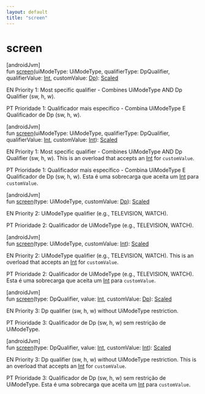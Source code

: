 ```yaml
---
layout: default
title: "screen"
---
```


# screen

[androidJvm]\
fun [screen](screen.md)(uiModeType: UiModeType, qualifierType: DpQualifier, qualifierValue: [Int](https://kotlinlang.org/api/core/kotlin-stdlib/kotlin/-int/index.html), customValue: [Dp](https://developer.android.com/reference/kotlin/androidx/compose/ui/unit/Dp.html)): [Scaled](index.md)

EN Priority 1: Most specific qualifier - Combines UiModeType AND Dp Qualifier (sw, h, w).

PT Prioridade 1: Qualificador mais específico - Combina UiModeType E Qualificador de Dp (sw, h, w).

[androidJvm]\
fun [screen](screen.md)(uiModeType: UiModeType, qualifierType: DpQualifier, qualifierValue: [Int](https://kotlinlang.org/api/core/kotlin-stdlib/kotlin/-int/index.html), customValue: [Int](https://kotlinlang.org/api/core/kotlin-stdlib/kotlin/-int/index.html)): [Scaled](index.md)

EN Priority 1: Most specific qualifier - Combines UiModeType AND Dp Qualifier (sw, h, w). This is an overload that accepts an [Int](https://kotlinlang.org/api/core/kotlin-stdlib/kotlin/-int/index.html) for `customValue`.

PT Prioridade 1: Qualificador mais específico - Combina UiModeType E Qualificador de Dp (sw, h, w). Esta é uma sobrecarga que aceita um [Int](https://kotlinlang.org/api/core/kotlin-stdlib/kotlin/-int/index.html) para `customValue`.

[androidJvm]\
fun [screen](screen.md)(type: UiModeType, customValue: [Dp](https://developer.android.com/reference/kotlin/androidx/compose/ui/unit/Dp.html)): [Scaled](index.md)

EN Priority 2: UiModeType qualifier (e.g., TELEVISION, WATCH).

PT Prioridade 2: Qualificador de UiModeType (e.g., TELEVISION, WATCH).

[androidJvm]\
fun [screen](screen.md)(type: UiModeType, customValue: [Int](https://kotlinlang.org/api/core/kotlin-stdlib/kotlin/-int/index.html)): [Scaled](index.md)

EN Priority 2: UiModeType qualifier (e.g., TELEVISION, WATCH). This is an overload that accepts an [Int](https://kotlinlang.org/api/core/kotlin-stdlib/kotlin/-int/index.html) for `customValue`.

PT Prioridade 2: Qualificador de UiModeType (e.g., TELEVISION, WATCH). Esta é uma sobrecarga que aceita um [Int](https://kotlinlang.org/api/core/kotlin-stdlib/kotlin/-int/index.html) para `customValue`.

[androidJvm]\
fun [screen](screen.md)(type: DpQualifier, value: [Int](https://kotlinlang.org/api/core/kotlin-stdlib/kotlin/-int/index.html), customValue: [Dp](https://developer.android.com/reference/kotlin/androidx/compose/ui/unit/Dp.html)): [Scaled](index.md)

EN Priority 3: Dp qualifier (sw, h, w) without UiModeType restriction.

PT Prioridade 3: Qualificador de Dp (sw, h, w) sem restrição de UiModeType.

[androidJvm]\
fun [screen](screen.md)(type: DpQualifier, value: [Int](https://kotlinlang.org/api/core/kotlin-stdlib/kotlin/-int/index.html), customValue: [Int](https://kotlinlang.org/api/core/kotlin-stdlib/kotlin/-int/index.html)): [Scaled](index.md)

EN Priority 3: Dp qualifier (sw, h, w) without UiModeType restriction. This is an overload that accepts an [Int](https://kotlinlang.org/api/core/kotlin-stdlib/kotlin/-int/index.html) for `customValue`.

PT Prioridade 3: Qualificador de Dp (sw, h, w) sem restrição de UiModeType. Esta é uma sobrecarga que aceita um [Int](https://kotlinlang.org/api/core/kotlin-stdlib/kotlin/-int/index.html) para `customValue`.